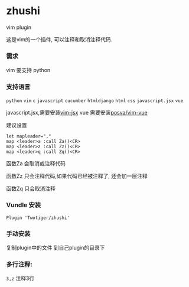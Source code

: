 # zhushi
vim plugin

这是vim的一个插件, 可以注释和取消注释代码.

### 需求
vim 要支持 python


### 支持语言
`python`  `vim` `c` `javascript` `cucumber` `htmldjango` `html` `css` `javascript.jsx` `vue`

javascript.jsx,需要安装[vim-jsx](https://github.com/mxw/vim-jsx)
vue 需要安装[posva/vim-vue](https://github.com/posva/vim-vue)

建议设置
```
let mapleader=","
map <leader>a :call Za()<CR>
map <leader>z :call Zz()<CR>
map <leader>q :call Zq()<CR>
```

函数Za 会取消或注释代码

函数Zz 只会注释代码,如果代码已经被注释了, 还会加一层注释

函数Zq 只会取消注释

### Vundle 安装
`Plugin 'Twotiger/zhushi'`

### 手动安装
复制plugin中的文件 到自己plugin的目录下


### 多行注释:

`3,z`  注释3行


